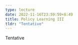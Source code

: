 ```yaml
---
type: lecture
date: 2022-11-16T23:59:59+8:49
title: Policy Learning III
tldr: "Tentative"
---
```

Tentative
